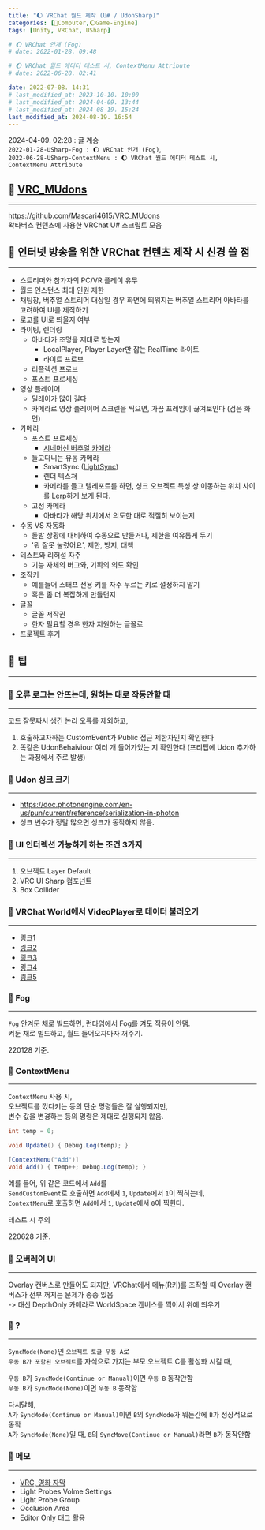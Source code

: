 ```yaml
---
title: "🌔 VRChat 월드 제작 (U# / UdonSharp)"
categories: [💫Computer,🌔Game-Engine]
tags: [Unity, VRChat, USharp]

# 🌔 VRChat 안개 (Fog)
# date: 2022-01-28. 09:48

# 🌔 VRChat 월드 에디터 테스트 시, ContextMenu Attribute
# date: 2022-06-28. 02:41

date: 2022-07-08. 14:31
# last_modified_at: 2023-10-10. 10:00
# last_modified_at: 2024-04-09. 13:44
# last_modified_at: 2024-08-19. 15:24
last_modified_at: 2024-08-19. 16:54
---
```


2024-04-09. 02:28 : 글 계승  
`2022-01-28-USharp-Fog : 🌔 VRChat 안개 (Fog)`,  
`2022-06-28-USharp-ContextMenu : 🌔 VRChat 월드 에디터 테스트 시, ContextMenu Attribute`  

## 💫 [VRC_MUdons](https://github.com/Mascari4615/VRC_MUdons)

---

<https://github.com/Mascari4615/VRC_MUdons>  
왁타버스 컨텐츠에 사용한 VRChat U# 스크립트 모음  

## 💫 인터넷 방송을 위한 VRChat 컨텐츠 제작 시 신경 쓸 점

---

- 스트리머와 참가자의 PC/VR 플레이 유무
- 월드 인스턴스 최대 인원 제한
- 채팅창, 버추얼 스트리머 대상일 경우 화면에 띄워지는 버추얼 스트리머 아바타를 고려하여 UI를 제작하기
- 로고를 UI로 띄울지 여부
- 라이팅, 렌더링
  - 아바타가 조명을 제대로 받는지
    - LocalPlayer, Player Layer만 잡는 RealTime 라이트
    - 라이트 프로브
  - 리플렉션 프로브
  - 포스트 프로세싱
- 영상 플레이어
  - 딜레이가 많이 길다
  - 카메라로 영상 플레이어 스크린을 찍으면, 가끔 프레임이 끊겨보인다 (검은 화면)
- 카메라
  - 포스트 프로세싱
    - [시네머신 버추얼 카메라](https://docs.unity3d.com/Packages/com.unity.cinemachine@2.10/manual/CinemachinePostProcessing.html)
  - 들고다니는 유동 카메라
    - SmartSync ([LightSync](https://github.com/MMMaellon/LightSync))
    - 렌더 텍스쳐
    - 카메라를 들고 텔레포트를 하면, 싱크 오브젝트 특성 상 이동하는 위치 사이를 Lerp하게 보게 된다.
  - 고정 카메라
    - 아바타가 해당 위치에서 의도한 대로 적절히 보이는지
- 수동 VS 자동화
  - 돌발 상황에 대비하여 수동으로 만들거나, 제한을 여유롭게 두기
  - '뭐 잘못 눌렀어요', 제한, 방지, 대책
- 테스트와 리허설 자주
  - 기능 자체의 버그와, 기획의 의도 확인
- 조작키
  - 예를들어 스태프 전용 키를 자주 누르는 키로 설정하지 말기
  - 혹은 좀 더 복잡하게 만들던지
- 글꼴
  - 글꼴 저작권
  - 한자 필요할 경우 한자 지원하는 글꼴로
- 프로젝트 후기

## 💫 팁

---

### 🫧 오류 로그는 안뜨는데, 원하는 대로 작동안할 때

---

코드 잘못짜서 생긴 논리 오류를 제외하고,  

1. 호출하고자하는 CustomEvent가 Public 접근 제한자인지 확인한다
2. 똑같은 UdonBehaiviour 여러 개 들어가있는 지 확인한다 (프리팹에 Udon 추가하는 과정에서 주로 발생)

### 🫧 Udon 싱크 크기

---

- <https://doc.photonengine.com/en-us/pun/current/reference/serialization-in-photon>
- 싱크 변수가 정말 많으면 싱크가 동작하지 않음.

### 🫧 UI 인터렉션 가능하게 하는 조건 3가지

---

1. 오브젝트 Layer Default
2. VRC UI Sharp 컴포넌트
3. Box Collider

### 🫧 VRChat World에서 VideoPlayer로 데이터 불러오기

---

- [링크1](https://feralresearch.org/lab/api-calls-from-inside-vrc/)
- [링크2](https://ask.vrchat.com/t/http-requests/1803)
- [링크3](https://github.com/Roliga/udon-video-decoder)
- [링크4](https://gitlab.com/anfaux/pixel-proxy/-/blob/main/server-node/modules/encode.js)
- [링크5](https://vrchat.com/home/launch?worldId=wrld_7508e408-ba6a-4478-b772-6af430c89286&instanceId=51500~private(usr_74fd4823-008f-4434-969c-c892e7c143e2)~region(eu)~nonce(031b2879-124f-4943-b075-2700f61ee200))

### 🫧 Fog

---

`Fog` 안켜둔 채로 빌드하면, 런타임에서 Fog를 켜도 적용이 안됌.  
켜둔 채로 빌드하고, 월드 들어오자마자 꺼주기.  

220128 기준.  

### 🫧 ContextMenu

---

`ContextMenu` 사용 시,  
오브젝트를 껐다키는 등의 단순 명령들은 잘 실행되지만,  
변수 값을 변경하는 등의 명령은 제대로 실행되지 않음.  

```cs
int temp = 0;

void Update() { Debug.Log(temp); }

[ContextMenu("Add")]
void Add() { temp++; Debug.Log(temp); }
```

예를 들어, 위 같은 코드에서 `Add`를  
`SendCustomEvent`로 호출하면 `Add`에서 `1`, `Update`에서 `1`이 찍히는데,  
`ContextMenu`로 호출하면 `Add`에서 `1`, `Update`에서 `0`이 찍힌다.  

테스트 시 주의  

220628 기준.  

### 🫧 오버레이 UI

---

Overlay 캔버스로 만들어도 되지만, VRChat에서 메뉴(R키)를 조작할 때 Overlay 캔버스가 전부 꺼지는 문제가 종종 있음  
-> 대신 DepthOnly 카메라로 WorldSpace 캔버스를 찍어서 위에 띄우기  

### 🫧 ?

---

`SyncMode(None)`인 `오브젝트 토글 우동 A`로  
`우동 B가 포함된 오브젝트`를 자식으로 가지는 부모 오브젝트 C를 활성화 시킬 때,  

`우동 B`가 `SyncMode(Continue or Manual)`이면 `우동 B` 동작안함  
`우동 B`가 `SyncMode(None)`이면 `우동 B` 동작함  

다시말해,  
`A`가 `SyncMode(Continue or Manual)`이면 `B`의 `SyncMode`가 뭐든간에 `B`가 정상적으로 동작  
`A`가 `SyncMode(None)`일 때, `B`의 `SyncMove(Continue or Manual)`라면 `B`가 동작안함  

### 🫧 메모

---

- [VRC, 영화 자막](https://twitter.com/vr_hai/status/1495774702521958407?s=20)
- Light Probes Volme Settings
- Light Probe Group
- Occlusion Area
- Editor Only 태그 활용
